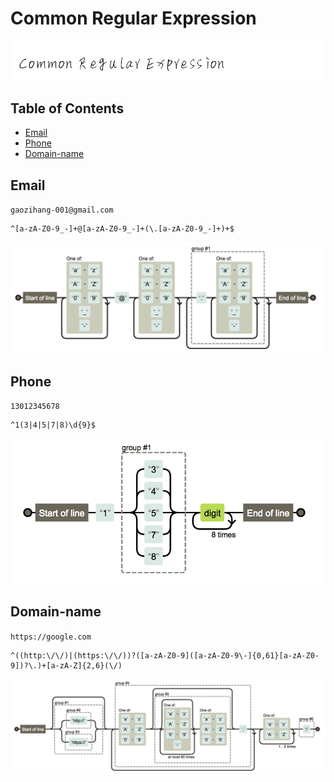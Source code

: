 # Common Regular Expression

![Regex](images/regex.png)

## Table of Contents

- [Email](#email)
- [Phone](#phone)
- [Domain-name](#domain-name)

## Email

`gaozihang-001@gmail.com`

```regex
^[a-zA-Z0-9_-]+@[a-zA-Z0-9_-]+(\.[a-zA-Z0-9_-]+)+$
```

![email](images/email.png)

## Phone

`13012345678`

```regex
^1(3|4|5|7|8)\d{9}$
```

![email](images/phone.png)

## Domain-name

`https://google.com`

```regex
^((http:\/\/)|(https:\/\/))?([a-zA-Z0-9]([a-zA-Z0-9\-]{0,61}[a-zA-Z0-9])?\.)+[a-zA-Z]{2,6}(\/)
```
![domain-name](images/domain-name.png)
